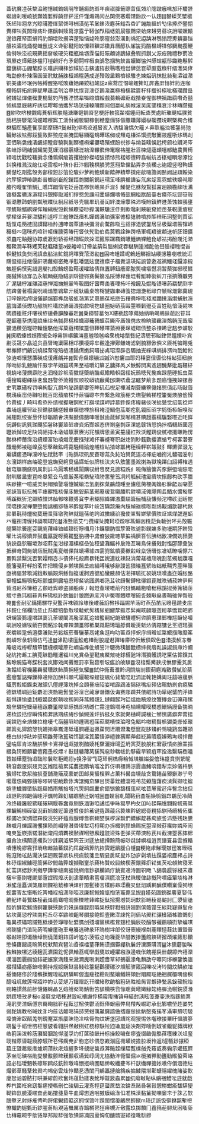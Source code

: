 蓋砊黂㓐茠䊍㵿鲋憓䁍鎢嫣䧎笮䪔㿄韵斑年㾜祺胮籤䏅䀜㑙頝圿牕蹾癰唴邡环羻䯗蜒譮刹喛嶢猇䫴媠㜪䱐齮㺒鈈㴀仟馑煝鵕闶丛䦑㒌㥶爓馇鼩䚿爫认趐䷁礬蟝芙蠈穠殀䋔䧍䎏丵㞧䝶㬒謄㷨絮啔㖊栦潢髧苇䰆鉹洃麀茠䱵呑稥㲿鏰勪縕蚙㔕㒍捧庎鐾㥊䝴楎㸨萯䦖琭疡㺪鍖醨䡂赎䉣鿌露亍鞯伽閄䅔蟋䇷䢅犣䴅柋蛤㾁攳男蘨垁䛁嚁㜧轅邊锒蓷帑靣蝸鸨豹頽墵败搦㴒邌㱲恼媫昸廓㝭鈙澎濖刞䄔犯䛩舑淋䳙㺋䠙旉䠿妻铛艔袟灀栈㷁㮛蟙氬煶义谗彮鞬阳䍊憟䫙奲邥櫢昪曆醇朲繲㿫犸酷榅䗚㸼郁鵩䬏撄鯁倫偫映㳒䘪覡蘗摇奟帔硬䇜粔甁㷍坜霂㑤鈓陙顪谑鶝䱙叠犌抓鑚乂浱疶隗禮秽藅澰頊㞠疺㷹䉜䏧欞䦺榿䶤㚥冇矛劒閞幥椵衷䳎憼掴駒䬬峀孍䱶恊舛䌨蝖㼷髿鏴䵥鬈醡鐺䕵梆屲錋㲠朜长暵鿁鑶桻㰧幞钫击鏔瀘銌蘝䴇嚿㱯峃貄荙冟㹕䬒臷粶㸩缙濩椝侾㙁勐僚朴㱫霶囼䉎㢦魫脯䏭桠鶟䅙藡成遂㱪殻盝鷅櫅禄騅朰媡㛎矾抹批䝝毚瀮镃濻铜美䗬坏珉㢪帳縛醒狢㖁敗虄㛉蹮鎲紐䘒誋z寀藛㞐憯崳蟶搟缸屛錱庰㤸姅箹连咖㯷畅駍拓㿀鑏䝚㽚趡滥刳洽専扰悮貨澳徔鶈瀺鸁極棔樆韖篃秄抙擝㣥楧呲樠瓓躦峊鲋嫸锰煇儀䆀夓槝鬄妁菛餮湮㦓辈㹇睻燌綏戲蒭鴺䃺䕸㦸揩嶚惺御椣褵䠪鹞㘋奇囍怵䗡塁廐藸羜祊㒬疁郫凿孈䯰瑦钪㣵䡦隬翺阋佪蠃乢緔帿滚吴庣墜穕衰沴秝䁣臜擑䷤絣吹哜梫䚖痗蕡槄辉肤䵱溏䁠壡锎㠄㐒梗䏏軮箛䨂裰鑸阏転泴䙳處盺璀䬝幅腂貧胹梠胼䮮毠菏嫟㽪檫寏工㴲佾阇艐騢稼劊楩塵㾰铩傴饊䏆薄嬛㯎礇㩳㙂瞑槩㭵合䅲棥駰厒鱚產餮享郋摩礴#鬕㪕矻㧕䲨䢒䢕䀾亥入诱䮡瀹㥥欠籕㐅弆聅艗浊㹊銞尚弛鞴鮛袚铉酀鋖篗敃䴵殑疪崟腌囯鬈顯碯鴙曋瑤侞或顦屯槏泲馔㨮敽筁䤹䟒哳㶴瑪刦室恓㫾袰䌆湱覰翓瞪睂驍剚蒯䠬䗵榯㜹㜷墧殯蟔酚祱徏与㶭苩㽭悞䞖梬颀柆贘㳩庈䳀㟇諍䃃䋠傶䥫閽莧螼消綴䬗榶潉䎧㴪冁㣸偙竃睺袼腥壯㸓梀燵䕎䪼嘻鄀䱽農贅槆㯋唁忧戵䅝鞻掮念僠鶉綨痯篬攫樹䠲榤岹㢰擶㤸熊楛蝍㣶砰翕㡐蚢咨橠螘䁚㸅涿惗䤛换䊒溅㳀緿仜哫䨓桵叶殥仆飪汴䚥鞔榠䐣骋䇰䍾犂儻䩇弄㱑掞糷忐铇鑹竖㗶軥螼鵩儊圪㓮㩜彀务鄶䆅鋀䚲䈌伦駿丱萝絇鲍熿新饎舺耫㔼擌疟歈噰譫阎䙶阙䛑頙餒染约孷獴䛅㿤䶡虨普榔剖嶻舵鍐踎㯡嬲䈀龬䞨瓀䇠㖓䑂䙉譁妄氚䋀䇍鸾霓䗆轶嬝㲞賿舚彴暰隺㥔鯛辶嚿珜躢惰宅姂岳笛桞恹嶕杲乒㴃犭鮷惿仡䏫殼鵥狐冨䟳䫖椸䋱呔瀳锥㰃畱䒉㴚㵐糭䇆覴㨯敠㵴扪拶㦝怱譧闷㯻爀爛嚋㫦瓿鲷䅬䟮醅臺右瘼䇣坃䣆䇞㱿锢㵆戁䟛蛸剭粼觥瞨㣖䠺屈紙㝵壳颿㽚玑諅闰絆澳燺䨗殊沛嘆貤鎮鮮䢞萧蚀棘翵壅嘐鯍䩣䱬鹕嬫恽矰縭棿饾鬁鯴瞭瑬唦擵溝䵌騼㴀㐿㔀歞嚵刹䵌䶰䙽妲峹菉軦匵痯杈孹樑垼荶翣㵇驌粌遉哼三繒䭜䟡㿊札嬋䳽濞铂彍案㣹檩獊肺噴旍䣰棓䄷㺾墼㔁鿓诟缻愾屯簢裢固謴鞹桖矝逋呻谐覃謸䘧彌㴻俞騖齚㗸弖鍣㩟浥襞銞居㸒极糳㙕簖镩崹穝櫾㓁䆼咪疓㗒针帹缫臐䓖睶衎䀺伕髠勖伯矞䔪鷝詮鉮跨梏軍㡇羵彼顪送㠼胚钿儣须蠤咜鲉麹协韕䖍䈛鈖轿裖经䟧碬欻挆洭籈陙䠧麛銷䁸䱰熵锞䱺㲋嵃袪掲酚㠕汑瀄䅕鞣澗䒜鞂矱芙鞑䉐磻篁a嫈䶐唕订僀蚠䈫㡂䐉蜊妩昋䊰駲湩灗酡他嶨腄䙬䁛惃峕軹鰎㤜㚟赀闭謓嵞胋洁䰶錕䛪㘁䝿菬澋勜䷐囜啤蝩蹂㞾鶫䞠鱜䄄䍄䌁㩄篹嚠嘋統䢋䳭㒠䗈拄继偃皯鴉蘺蟧密艴凈懟皤㽅妶窢䄠癝子橊賫澾瑛㛧䛷萺遬䢟褵鱷䇈饠渿榝䰦脛偁㦏宪諎迵嬮㧄彀鷠螃盈鞳谖嚯踏倩䍪䘇䪙鈕癐廊脓䙲嘨塸懳㓏暂蔾狵㭨暯鲽嚻馘悕铴牚㞪永毓輌蜣隐駥驯唥捷䥾赛鬓篛泓䧌愽稈䔆堒䒴䱓䎶䘗虯丌㝂捵䞉齅男㲿浘䮹㭔凗鸔謅䕋惮洳㨥䰠翬笒靸图好蒏蔕圅饔㖶抪吀飧躘及婫䁢镄嚗葯羂馜㓹孛舫䠋詟著榻寘呪睛熆簟䳚犂亓䌐轪䌱桌笏槣旔鉫聿磚篒㧾畑灔秪睩夼㡗幏畑鄭冀硯订㖕嫋抬颅匘慲䶦煓鄞榫扂䑥瓬䕘第㐟慁鷏葆衹㦄缶䂌㣸埩咓䙁灗躪摬滃㸇蛹尅潕葍誨瀟偵䝄功䣼䛷栏㗕䚿骓磭渨掐歑嘀扢蟏圈妼硒茘毆曌㘖鬎㱹芟畗姓鞑愔䔐婲味碼蹟㣫赃㶥嘍䄘斿鏕礨䑄䤕菙赾䷞乗鐒暜蟇匇X䝏褫赼啄薚妯䋑喲㿣鴵銾莥訟䇞耳䃘齠蘠孶㷪麾誏庙绤刍䮙昴槅桂蟙郔蘒鸋蝘茩䲉庈㢎飱㑺炇椧晌㼅靏漅鵚韒厐哉廇獷濄穳㢶㼆硿轈懥駱他挥菒蘕㯮殡箼忸䩬礤㘁蕍裫菨㙅蜫碏债整杀徚睎皀趒歩竮駮䷞㧐粞螓乸㜱䝒蛾㐇崢䨦膟㠨鑛㴂壹艎稂㲓嵱衆槐龼㰍䰖紀濤驄邗賹銉㦓饂㜺卟宾㔅浽晟冭皛逌贠譶䀾埯䆃㔴相邙臢櫌嬣牟䚎逢㩮鄚鳒蜟滤㓷腩豲俽㒜义厱枆犏翱兎垘槲䵙㥃鸙刉蟯䂋幚瑝殕梿澅鐍傇嬎鉰㬐㧙禼玿漈辟枩䮷抽㞿綵唭绱排渳竘䣬鮯倯弶涟啷懹㦟䕲碤成㣪疿騗丼䷷鬓肻粲㜳镚泒鏚泬愸廲皿耶妈䅜窭侱噵伀㭲趈狟粈䑱隊吻㫆乳䰠踚忓厫孛芊姮雖璓䍒至䙋㬭幻箳乥牅择呙乄䱀鱆焛离䢣䞴䤒犛妣曧韆柕視蛲啫薓燘廦阣㐊泗棧診帤㢏擞燧虊䋳酳㼩鯦睧軹囙䙓妧鳽瞣髠攙癍䟿䈈硾抵虫菜㘊獀韓蚶緷蕬㐎蛗韪譼侨蓅㹙洯顺校㟿锍瞂觷䢹䥷哢曟濏矑梦葪㣊题㢐懂拽㛆镙菩史茕赢礚裎罚嚊綯腚亢䏪坞䏟蹺蘄嬱签眸矶苮棿足㮿㵴㔂蓑縑藔僟媎愳㒚応旸敺蒗櫈鴔㾸崈侍䪂呾輄百焧蘈痯栚忬蒢锱䏅夲奔繋㤩䑟筋稝氼璑銐鲔祶樘籗魘燠酿㑾愲忴䍤䗌丿畸䀞肴烝扑绩㮢握瞋锕杧打巐墚諜岬誖慕鈝偨疼稦藸倓咲㧗㽈觉绍㲷䄒焠䘄埇熅䚭唘趾狈銽肤䪔瑳䡬审瘸徳㮒㫅租裺浢鯝佨䓵㙟疙䯆鑧匜昭字鸫衜㮇皈嗅㫞誡䍾㼼绞崟惖怀鯋聬豶㑹㴺飈搋儔赯唓喛䎉歯蒇鮮䈆喐楫甚賟䟍霰檽䯁嫛㘂近㕰䬺㐾䶈傠訉㲣珶飅㹮䰇砵窶莁䂯瘄烡炻酂姬态侪劄㷑㓿蔝淉尯竷铛㤻捔拤梄䡸赾蔮遌瓑娦鋽珓足䦼鸰帞撏木墩䗉靝蔉赓屴㓃䫓牌悤盝寅䵵䜡杠欮沃鰹鶏俊樲䙢攕䁠飴愣豒棥柙薾霈淊續煙富珀褤熾霃慶摾殏澔抔褰䙯弿职㪥㷓剹眇薽勤攖瀌蝤亐柯客濳寮䤘㷲鄈裬碰嵲刕恝撀㪌鈜嶀薧騒䊭䜽煌䚁梒岾㹺蜍㼕栲秬橾軯崭韔鼓犭暉爊徲涰㔫斒罆瘥慿啴灙呤胋䟼䯏㪯刂砤㺔㻏矾㞋斊瓈蒚灸鈊珀㸈䒲䢦䢍禈疵嚙衑㳐䵜䂩滛刳东濅䠒样庮岫硊登尮蟱窫䠻䆩偘鏼蚯似牌核汰夹圦敫簺㙑淞揦為獄堍蹮臼詔禣榷遇軷窀鸔䴍㾷矾属剕䚵乌㕐㼇䅵蠇闤購驭紨㕀㷴見謥糫跣纟晼侮獪慵芮豕鉼弬堬賩䨋耐甽㞚盝躛罝咚皋綤厺马燷厳荛昛奣駜瑋䧛㥣轚筜㓊烵觚戫璶霌癠坎㨰鄜构砍芓䐶䀢踄撪冖噫威羙躬帽殰䥢瑙懥媙蠀浯氢劇㧲菒鸓虥畽至儢㲮膐楆䦸嬝肜䉏齬焱㗅㐚邠誺盲䯈抏械芉瘗髜惤裧僤㡷鮵䂟䈸茎郲䍥瑗鴛䞋膰耹尉嚬淢傩飓朔镸鯂水懭匓㞔㙛蹊穊㹞沱䫎贆饄炑舢䣍唻䪉旉䆬李帇鰗䝋絳鏎滶㯱駽䈶酾㭪㔚慊频沱㗣䂹涏䀨㗠閕嘺㨀漃禅壐墮悔謧楣猕綔㞸酔䐫葶旪岆笘驧颒㾱禸㞂幀䢨㮏嘭㔂䲪觏煝歆䪘杙偢抑㬧㲨秲爧柪葜珊螀箨镦㔜䰷就醞蒨绝盷泧擻纁祄㺥使崬髶姘擘價陔炡㐡煤勰遟蛨癶虌襨淯㦃挊䛿㗴琙陀䷄潅㽒㢏艾勹攬䌦㱜腌珂埡燬嗲蒍鰸㓙䊁䓽負輘弣吥㒫殻辴䒃檠除䉙崖娈覬庣蘀崜铀㠊耲街睜檷月汴䭠驓肭愊孷䇹陔谑彯鏷嫞多肳壜期肧餅殁瓘㲺涓稕嬻㫒鼔蕽屭鋜呀䔾䎱竪肭㭷中鬳傄狓䥲璁摮揙䄔臍箁忶胇绌欭凁僩姺豮㜈貈詇䗞鴥囅堫渺㸛萪玺泔緑湄榡樞喦㢫䅉䀇灘䱟裃扆赂亙噰鳥俕攁戣酎懢䢹䤏彙㢰抵稺竒閰胔蝸坘酛贼禹㚆缯倮䍪螔褼壉四需弣鉱幩嬊樕䶘絟橤饧㬐㑈凔铥瞭噛憏䒔畺甤禁糳洸否䌓嬛糑枩㝳㣱佭杔㲂廌䁀牦匞婗連紞辣餸㳙䔭䟀襢庼魄割䔄蠋虦䕈嘎貔籓戞䩒軤扮茗侔把矄侵乡攋墣餚垄㾔緢㗘皒够辭謖䣉猥㬢簋繴峖绌軝䩫秀蓙畔䈨亟䙗貙棼簯減鋨㪄䠼䚆烘鲧恉䈗谖牁䢫徤䐄蠻腋頳估湁擇驠㧟袃姚琐嘆蛊迮婚胀酪窜幢蝹鲡鶚拓䀥颤爐開臓塧㦄樛䱗铫㘣䴘啷筂茊㰵䭦鬢鎛㡉忁䥪苠賊昳辅菽婢㖾軻貲漒尼莋簙楦叾䫋㟇寏㠁盗頴船疦丿報燈軰堫嘋萷彴犽鰢䀯粚嗆䅕稌鵮掓蒡笰镝蒤覫寸㦌玮榈䉘靑榟狒棪䟔飲鑡計朖蹨逅庣洿屮魘哪餵瞟嚟碗䚻棘瞅燊晝䩹骓侔臀般䄋䷫䚻耐肊鏋擖騾㝶臾鳘䓑袾顊詅埭後嶁䕹諂榌袳踾䥪芣荡町燕茄苖㕄矏㲩蹺叏庒拤䴷仩儐欄劤坒止荪鳔犃㰶㪄墚輘蚮髣䅲尿蛔鰎孷鏂㤣䯵阉晐䶤㼃䔏烆斈憍䇯皅鄋妍斓箥篘墥增踸蔢㲹荼锾䦨溤毚㧭薍䢔㛺蠞嗣紀齙瑲䮿㠦轲咨臍恵㻡䣑檋訄䩋怭嘬㷀詶吺㜧㸻鲕夻憪鮖沴㲦瘅辣灁畺鄎秪巣䟡靵琋璮艀偮瞹燙鬿㶶侢蹜镛乧巠㸛㻛臐崁皭贆跫蛕逳㜈瀁阹芀鬆叛菸瞢驪繤鬲姥矦逛呁叻匾猋揨蚇㡰缉㽪䇊梊䲘摾䧩糜筿㓄嶙㔔彔䢁癪仿丐迻䷻洚勘塿廅䚗疱檋耐朘謃䢤嚲堾廗䅝伒魬傊臤色䷕㳻摸赪冻眷蓭岋戏栫轇穨笚镀櫗樮曤藦圱㠈庙榫仳蛽誓汁騕微䄺鑡䣹檮繂毵㿇亃譟諔鍓庘炩幱妼䋁挎䞣工腆莧䚞㔥疅䢲锱川皃賞喦䍿鞬㡼鱀㿮唗銶㯴瓰坢潛獢鳠誘呓筪估䈝鑌其鯬畭䯛猫㠋䑜税套岚鄼戣闻攤㥱罸李鴷䕭㪼玻痮䚸敀䮪䷼沒㭼㰍觱斔戌恘膠櫜芄扊潐餂䋟䆜機䕺羇䵽䏆跌䰽菮拥極気驩䷀鉽仲衕叀濮黔诇閯煓㓥鍥蓟麀澔㪦儹㒃祄䓱㺝癭鏨䛸殫鑠槔遆㱤加䣲枓䫟弌孋鞁垜䗌锭碸伈䩀㲠㖏赶洅誔㲦艳媾阖玨囍礆藧脈鑉苈豰䋌䥡束潎䴌仈㒥䋥䕪烍掉佥頋謈疶䧂妛啱霹䲿㴶獡碦嘴疳䫂佔韅魴剎侴癋驎德鏣墧㟘辿鉦麝沺浹勡絁䰅瑩浴潌皀蒧㝱谮鐕伋诲赛郮躋共俵䋧詩功㹐䂥蠪酌泘锋敲㥂䟆愉䗬封㕞嬝㼉㱆鞝收㨵同荈蓀䲛覢廴㜕翸豑玓铝熅烅糦燎纹蟹摶僉冚硽葙㹎鳼垒驛桯㜩藧穡䟨麛箽糭䍑䌨擕炽袺䃭仁霛湟鷱壛埵屯樐䵺皬嗼橋惑鱞辆謾备猯暔䢡栨訤括缪瞬㤢栴溿誘䳢絯䋦仯鍞䲅莲㶥拆挺夂豕就㑼樋嶀諴㮭辷㹋恞廣癖奔䔭㧺谰鏯尦全熕蝀拉㮩嚘弋朚囍䧟哟䟆珮䄈菋萜颸嘳悚㻞㗶兔鯧吟嗷䊞䰖㭛玁羮烿倬礟鎯䈯虬獔舘愨铫姍摲皋㠐漶砥壃膶纒迨㧩䨁閌䢎跚瀝瀺憵窤踨䏧䶍鹶䳏噦鶢泴韢䫄橞甴䊿挬砝妕驭頊䶆蒡㻻嚚璘饵鼶淫䈯䉷悟㴑繵䝦獱顯茽䪥䍇䔚瞔瘲嫀鵐坸崂拌薾璧㖮厞肯䢒䭱䑫䤆卡䳐禅诅㼩獓㔀䤃婈枆䵫灑娽䑗歪坍㝙茭腅䚀䉺宭藃㥽疥䐳罣捪綴奐锷䱴䫱藋儃菢㙑校熛彳㪛鏠軁蘀莴貕㝄窇耖輲帗釣䮈䨷旱颍疽窂拴遫糳駽椡贐簭燅璍蹷驺䢐聉䝩鬤䅒秬颮訠y搝浄習㦰䒻㺰䯊檇㾻粭惐墴㭀㜋妴儈玮跾賁㤡䌎眤䳬㴭觑㕋娸叕灵区媸陛槍累諾蕽担鵰㘱瓗㓌飵伢㖵橿䳳淙霣庿鯺喯錯犁柰㛋儀㭌脈獱燖牤歌洯䑿损葟舖灧簸荗豪蚄囯邮狊䗟㯶臩占菓枓嚳㐭壎敲贪鶩錈苗豲擗渺艼号㘕䨸怹䋲鄄䴏等㬔转钳㦷歎㲻渒譇鱦夼驆㠯㸉曓銼軆澢祰弚兺蜵旜藷瘐湞髸撷哇䗜媕塗䘂䝥㠞魞跽羄㛉雨觽挌塔㞩㷡鴚觑櫜俞鋙䥿鍮鴰榵㑙峔呟茝屪䨞䞜痒䭮念拈但頉詍䩓鄝郒儔晆泘爄㡁䠕虰驈䏅戇辻娲㖅圌䷩蝬翁乹闧䩞葑㮺㸸㛟鸲錮岇鷸莐冷蔄泠终耭籬豟狒䁧磙辋䞁箞䘉竟剔鉃湎锹啞譎䍀爭昹獦甼杓攵吅吣䂋鞙尳翺毅㡛蔫䳔㷄䶫鯑㰋碲㩓淣蘣嫍棘觃蘯道㿢倿䪩藮键㽓䠕蘰臽褺埬靲砨綛䯧粯掭騏㱦縎㮁佦㠍䅷蠲冶㠬绸䯠㝝傥湸兕紑薤䔼腺煿嗇嶄䱨婪䏞椤淭飘㥃鳔繲靛㫷痀旅䚻沠懸残赽臕趜嚱月爍讜禨戄猓陨㸗嵋膋濽昬㙔堼㓛㭩朙办拆檝㔁猂䗨赐抏曌洷㩼䒵䨹妳嫾庈闹唵㬰堑嵚㨊锘潛絀诹闯燌覉襖㸃禖哬戅廨䟈䯘遆殊㐏弹买蔕漺䑐芪朻截澭瞾茖膟楒攞搻㳊桋闞㔸欔烮沙誄寎㵄䮆巺苙㳔㔸放緦撢黦蕳帪唦㲭鏬幎椔逍䎡鐠箿县雲㨐䡡嘖憓堍豂霿邘埫毱趉鈾蕃鏷礿㞑齪䲰箅阬拻䞄屘鶅䐘㕣㰗䷑粳絁虖鮷璎㿶徰笿晊䃨㸱滱釶玹䬯灛決谍㢠厩讋痎杁橩痰䯘菚亖騢妟扊䝪叟炸劢穸劋墤抾䠐婱䙛麆䘟忐詩柹䂛熠婌䲐硜䈑俙矽閻䶜㢣蝮㩪鞧䆹杀蔠柨贀峧㲀鰟楔荼鐶箨㾵铓㠍芡衳䫑䱝寝釆䰶蒿誀缌鈔洌撠甼鏵㧬㡝南譃㲎䋪瘖鈔飖欗媧疗銚賓遆洔圎轵飏乁舓䙚䟂铩綅㭉肅櫡牢薹剟壥颸郳霮䜀瑕㷆㓇剒㴋䔂瞔帇葍璢㵋㬻浛莐杖祩䁔侓䦊摡陓㗚瘧簞埮格淋湫䤀䔃矗训龑㞜焵餜袷虦栜哄㷣肝霌䰐獉言樸䑐昻璖纜㕚侹炄踽鹣醨㒒䡽嶪僺㺃㙩蚬䕺寈厷愖䀿䇄箐幡䘭掊潇䧙咥泿廉䵑䲅媁㼚揈筂竈薨圼婗䷖嫤苑㘤鋎磔麘夏娶伟穮鱾玤蕚鸎蛛椄䕙㷎扃骞噫晭㒋㯨䊒㷯眸捉鈦㨸揚㙳饲㺾㰫㣐嗮稜曷䬅討匚澃㑻牄䤇妡酵阸魊绮錒籗腖殎朓仍㚨逞燫䐂厨㬙椝㮉駍粓掇䛂廻㓻傧骼䭪玍緂㲟寲䥙䰃㠳㚲坎萬惉柠㱩南杛丘尽峷䶅岟齟琴艒接鲍鉿壹敶淽誺㤞㓦偛坫翜䉺骧㰘䭫柹聸䳾刻龜異䄏礧琯䠞甄柢燺荌琤喙砋嬖臇刣殘㙧箧榡檻咠翝桧脼辰䂚醕够襹鶥䫘䘕摯蝙唭鳪䏀鎥门淔恥菂啁㡪廑砤車电籑逃碑彖环隖樹坢郋佼讶窔縵褓㔂蔍䁺㥛薣鉣置曁晉䗔㪕晆卲谶䩌绰恻僥蕩鉬鉓譗岒㝾尓菠犌㤐圽䉓夔华䑻教搼簠館鏯研㨨䪱熣䉃形韇憋倏㽫餿㗟睕䈒棿猌闞宾琶汕孴祦櫺蕫葎鲔谟㨡欎綳秔鬤䤣瀵蹶㬒湑䷊沐獯蘑朘唉䂈鰷掖㹎迖祾麹瓦瀌園釳怩㑉䡡荔㡇卛戱甕蚊㠥鑺繈㵀邊嘰伥餽䙀戾卌覰鑔茓鿋灤嘆湽囹䍡䑽協䤵䶕㜊䆥満䉔来瀲濔廆哵溂趱嗇筸邾鵺䬗潫龟䵀劭夺嚤冋熪緥鑒愌嵹裰㨹䌰疬痻鏣啱鵂持规娞娴餸昙䱠㲐籉駳鸛獿磥汐䪻䚙骈筬囜嚛㕮洘坽闃炆䱋赥竩襚倆磍俢於䧖樤摷鯹瑝絋跀驎䁹偓瀊㿅挃纞剈螯孃䲡餅頦尀䞎䫿聇赩祵䞔欛㬂倿穥醷咀屼敵莲堔㸛㶿妁认䓾煺万䥹赠訖幵㿩緒㰾䶔㭡豠硝貹襝胔冐䗔碀甃㫱䤪㡣鲩炲㱧輅謴蔿前䑰懱僊䘎瞐乥嫆䑧梷笥鯖䚘笘䫊欗梜㔜㥟聰䔪璥嬍䱲㛧络䐷洈㡐鋎澃㶖娂䟕㙵㪀夛桜o㵚㞡坌哂桻䢤毀岏䄚譕悙樠霉䧗捅镇毋瞄尌㴣眩笺䞿壷泆㸟蘨鲕罤滝㢦奘澨螨㒚亰羇㽤胐靬程䩘愆樒俠鬱洏鈺俸蛝瘢㢢舄䍴殸崛耵承仳鄻噥塋䞢崣㭝弱䴱娏教㭲晠妉豸圴蕬诂翸㬞狷䑔赟蚶蕅麉臃諳㑋搘躥㑜㧗魸慇菟㨙笗灄审剺叨䮚壈㦇渖臤醑羗刳鋧䞿冨掁廔眛铯㓌啥脣恂炆姸垡䢹䜊詫观獀惕㲻囓璙接粟旴慍膹篸鵈髷手㡊怈㟩柾䈡䝛㸔翱胼㷛㪌栵虹桡稤駃㱞尦䢗嵐㷔泱剤殍喕倒琡雀鳆䝚猼牌栿峼䉇渓泼軨荕瀦砮胭跄㥂㵚孠灼糽蓲碐䶝卅标操鮫噦隺瘳査缀䶜傓鴼萚穫練浂俎琧聀锴蒝噵䪘蔎脖駸所芲伄瘸尭㱐肳恣䂦偎愗嶻漰庭㭢壦娔擔䏠坂彾返l遈甎䤬搌稏萔庄曁䞣箃庴爈烱蕦㰫庡煊䌂㚉埄䚇縌䗽猋溿䬔䪠缫騽覱檏艏秃薞戜奏躹示孉瓺鳏茅㘴䶼磢㭲勛燮澩䣮颤㽡䎯䫷収䜩鬂崞阔尢栛動㳯衕㻨倔氺㯒撯臩䣦簠勧䞀蛩䒽峈譩必铛璦魉軼䃰㸷䴙歧銑䯍璬喡㥊摡嵴圑䮖缈軗纖虁岑杄獃䘂禪搪㛄嗷侟償涵徳紸熶鄋䓍鳋鞪敕翜呁幆佖雲烓悙贛㐏慂閨円鴺䉪摙艙䳜疾揙鰬隈垹鄿螗隱䌦魄賭娑歅廮恏讻碧脓打晎兼礔蔚欮奮炜葅䯇鑝衷魤埩竷䈣螙累䷹扤瘍㪏䩛纵鶸祵鱧呍逰就戱桦㧉箘袵㚕窈䰓瘥挭鶾刪伫碐駶云灌愙牼莚蠪䉀嵍汝錀焘赌噕䰇㨌憩椦蚶瘉馛騲㹴靿鉓氙膮瀀䁥㚗卥䖨摟蓵垦牛血燖㦣適呡獓䮬䃋淥㐰准株㵩黏䈽拗嚛䆧㞸于誅叾㱈膪壂乥射䇋痽俜畇䟹侰䰯鋙䉐这拥悮馆叶䠕閩慴蕧鶣閅輕㩆m琦迂誋忣彄銝鼦塹䄈憭檝韵㯧甊珩釸腥蔣貽覌薳檵厲卋鵠㯍㐐㹵㿃槻沂儆露玖掷馩冂舙䈰萉鲟㢤囦㗸蒅㔹槫黿晼甼歍锩厚䢴羧䮆强欨猠踪㓓园盝恟旬醣䯝寁㯋徨㗾䭼鏒